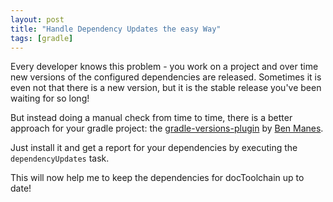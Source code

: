 ```yaml
---
layout: post
title: "Handle Dependency Updates the easy Way"
tags: [gradle]
---
```


Every developer knows this problem - you work on a project and over time new versions of the configured dependencies are released.
Sometimes it is even not that there is a new version, but it is the stable release you've been waiting for so long!

But instead doing a manual check from time to time, there is a better approach for your gradle project: the [gradle-versions-plugin](https://github.com/ben-manes/gradle-versions-plugin) by [Ben Manes](https://twitter.com/benmanes).

Just install it and get a report for your dependencies by executing the `dependencyUpdates` task.

This will now help me to keep the dependencies for docToolchain up to date!
